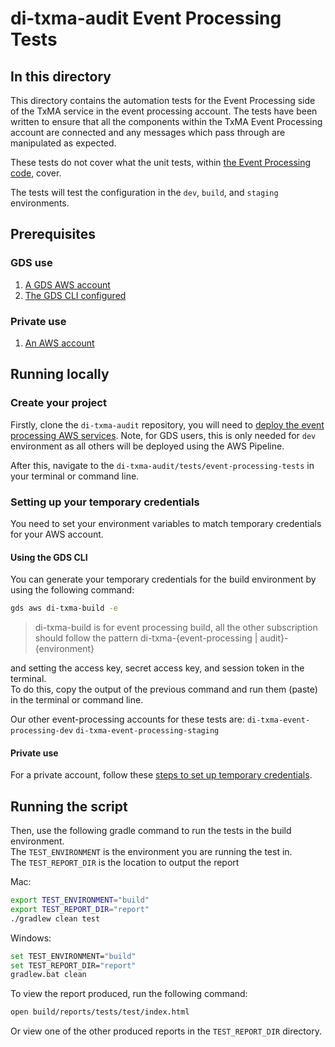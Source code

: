 # di-txma-audit Event Processing Tests

## In this directory

This directory contains the automation tests for the Event Processing side of the TxMA service in the event processing account.
The tests have been written to ensure that all the components within the TxMA Event Processing account are connected and any messages which pass through are manipulated as expected.

These tests do not cover what the unit tests, within [the Event Processing code](https://github.com/alphagov/di-txma-audit/tree/main/event-processing/lambda/tests/unit), cover.

The tests will test the configuration in the `dev`, `build`, and `staging` environments.

## Prerequisites

### GDS use

1. [A GDS AWS account](https://gds-request-an-aws-account.cloudapps.digital/)
2. [The GDS CLI configured](https://github.com/alphagov/gds-cli)

### Private use

1. [An AWS account](https://portal.aws.amazon.com/billing/signup?nc2=h_ct&src=header_signup&redirect_url=https%3A%2F%2Faws.amazon.com%2Fregistration-confirmation#/start/email)

## Running locally

### Create your project

Firstly, clone the `di-txma-audit` repository, you will need to [deploy the event processing AWS services](https://github.com/alphagov/di-txma-audit/blob/main/event-processing/README.md). Note, for GDS users, this is only needed for `dev` environment as all others will be deployed using the AWS Pipeline.

After this, navigate to the `di-txma-audit/tests/event-processing-tests` in your terminal or command line.

### Setting up your temporary credentials

You need to set your environment variables to match temporary credentials for your AWS account.

#### Using the GDS CLI
You can generate your temporary credentials for the build environment by using the following command:
```bash
gds aws di-txma-build -e
```

> di-txma-build is for event processing build, all the other subscription should follow the pattern  di-txma-{event-processing | audit}-{environment}

and setting the access key, secret access key, and session token in the terminal. <br>
To do this, copy the output of the previous command and run them (paste) in the terminal or command line.

Our other event-processing accounts for these tests are:
`di-txma-event-processing-dev`
`di-txma-event-processing-staging`

#### Private use
For a private account, follow these [steps to set up temporary credentials](https://docs.aws.amazon.com/IAM/latest/UserGuide/id_credentials_temp_use-resources.html).

## Running the script
Then, use the following gradle command to run the tests in the build environment. <br>
The `TEST_ENVIRONMENT` is the environment you are running the test in. <br>
The `TEST_REPORT_DIR` is the location to output the report

Mac:
```bash
export TEST_ENVIRONMENT="build"
export TEST_REPORT_DIR="report"
./gradlew clean test
```
Windows:
```bash
set TEST_ENVIRONMENT="build"
set TEST_REPORT_DIR="report"
gradlew.bat clean
```

To view the report produced, run the following command:
``` bash
open build/reports/tests/test/index.html
```
Or view one of the other produced reports in the `TEST_REPORT_DIR` directory.
